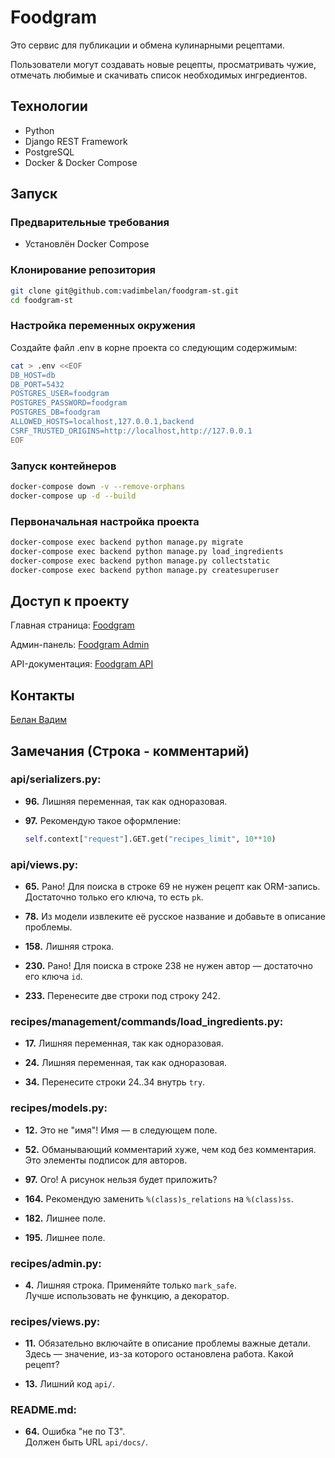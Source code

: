 # Foodgram

Это сервис для публикации и обмена кулинарными рецептами. 

Пользователи могут создавать новые рецепты, просматривать чужие, отмечать любимые и скачивать список необходимых ингредиентов.

## Технологии

- Python
- Django REST Framework
- PostgreSQL
- Docker & Docker Compose

## Запуск

### Предварительные требования

- Установлён Docker Compose  

### Клонирование репозитория

```bash
git clone git@github.com:vadimbelan/foodgram-st.git
cd foodgram-st
```
### Настройка переменных окружения

Создайте файл .env в корне проекта со следующим содержимым:

```bash
cat > .env <<EOF
DB_HOST=db
DB_PORT=5432
POSTGRES_USER=foodgram
POSTGRES_PASSWORD=foodgram
POSTGRES_DB=foodgram
ALLOWED_HOSTS=localhost,127.0.0.1,backend
CSRF_TRUSTED_ORIGINS=http://localhost,http://127.0.0.1
EOF
```

### Запуск контейнеров

```bash
docker-compose down -v --remove-orphans
docker-compose up -d --build
```

### Первоначальная настройка проекта

```bash
docker-compose exec backend python manage.py migrate
docker-compose exec backend python manage.py load_ingredients
docker-compose exec backend python manage.py collectstatic
docker-compose exec backend python manage.py createsuperuser
```

## Доступ к проекту

Главная страница: [Foodgram](http://localhost)

Админ-панель: [Foodgram Admin](http://localhost/admin)

API-документация: [Foodgram API](http://localhost/api)

## Контакты

[Белан Вадим](mailto:s21380403@unn.ru)

## Замечания (Строка - комментарий)

### api/serializers.py:

- **96.** Лишняя переменная, так как одноразовая.

- **97.** Рекомендую такое оформление:
  ```python
  self.context["request"].GET.get("recipes_limit", 10**10)
  ```

### api/views.py:

- **65.** Рано! Для поиска в строке 69 не нужен рецепт как ORM-запись.  
  Достаточно только его ключа, то есть `pk`.

- **78.** Из модели извлеките её русское название и добавьте в описание проблемы.

- **158.** Лишняя строка.

- **230.** Рано! Для поиска в строке 238 не нужен автор — достаточно его ключа `id`.

- **233.** Перенесите две строки под строку 242.

### recipes/management/commands/load_ingredients.py:

- **17.** Лишняя переменная, так как одноразовая.

- **24.** Лишняя переменная, так как одноразовая.

- **34.** Перенесите строки 24..34 внутрь `try`.

### recipes/models.py:

- **12.** Это не "имя"! Имя — в следующем поле.

- **52.** Обманывающий комментарий хуже, чем код без комментария.  
  Это элементы подписок для авторов.

- **97.** Ого! А рисунок нельзя будет приложить?

- **164.** Рекомендую заменить `%(class)s_relations` на `%(class)ss`.

- **182.** Лишнее поле.

- **195.** Лишнее поле.

### recipes/admin.py:

- **4.** Лишняя строка. Применяйте только `mark_safe`.  
  Лучше использовать не функцию, а декоратор.

### recipes/views.py:

- **11.** Обязательно включайте в описание проблемы важные детали.  
  Здесь — значение, из-за которого остановлена работа. Какой рецепт?

- **13.** Лишний код `api/`.

### README.md:

- **64.** Ошибка "не по ТЗ".  
  Должен быть URL `api/docs/`.

